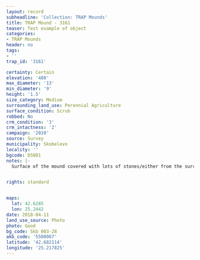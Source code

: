 ```yaml
---
layout: record
subheadline: 'Collection: TRAP Mounds'
title: TRAP Mound - 3161
teaser: Test example of object
categories:
- TRAP Mounds
header: no
tags:
- ''
trap_id: '3161'

certainty: Certain
elevation: '480'
max_diameter: '13'
min_diameter: '9'
height: '1.5'
size_category: Medium
surrounding_land_use: Perennial Agriculture
surface_condition: Scrub
robbed: No
crm_condition: '3'
crm_intactness: '2'
campaign: '2010'
source: Survey
municipality: Skobelevo
locality: ''
bgcode: DS001
notes: |-
  Surface of the mound covered with lots of stones/either from the surrounding pasture or from the mound.


rights: standard


maps:
  lat: 42.6285
  lon: 25.2442
date: 2018-04-11
land_use_source: Photo
photo: Good
bg_code: Skb 003-28
akb_code: '5500067'
latitude: '42.682114'
longitude: '25.217825'
---
```

